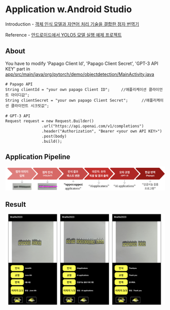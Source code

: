 # <Braille2023> Application w.Android Studio

Introduction - [객체 인식 모델과 자연어 처리 기술을 결합한 점자 번역기](https://drive.google.com/file/d/1aCURjZfxgsx-URhKW6UdJLEAokspgm6l/view?usp=drive_link)

Reference - [안드로이드에서 YOLO5 모델 실행 예제 프로젝트](https://discuss.pytorch.kr/t/yolo5/379)


## About

You have to modify 'Papago Client Id', 'Papago Client Secret', 'GPT-3 API KEY' part in [app/src/main/java/org/pytorch/demo/objectdetection/MainActivity.java](https://github.com/ailleen1004/Braille_Recognition_2023/blob/main/Braille2023/app/src/main/java/org/pytorch/demo/objectdetection/MainActivity.java)

``` shell
# Papago API
String clientId = "your own papago Client ID";     //애플리케이션 클라이언트 아이디값";
String clientSecret = "your own papago Client Secret";      //애플리케이션 클라이언트 시크릿값";

# GPT-3 API
Request request = new Request.Builder()
                .url("https://api.openai.com/v1/completions")
                .header("Authorization", "Bearer <your own API KEY>")
                .post(body)
                .build();
```

## Application Pipeline

<p align="center">
  <img src="https://github.com/ailleen1004/Braille_Recognition_2023/blob/main/Braille2023/pipeline.png">
</p>

## Result

<p align="center">
  <img src="https://github.com/ailleen1004/Braille_Recognition_2023/blob/main/Braille2023/result.png">
</p>